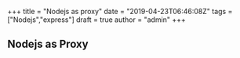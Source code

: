 +++
title = "Nodejs as proxy"
date = "2019-04-23T06:46:08Z"
tags = ["Nodejs","express"]
draft = true
author = "admin"
+++

## Nodejs as Proxy